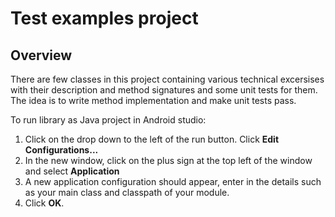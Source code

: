 # **Test examples project**

## Overview ##

There are few classes in this project containing various technical excersises with their description and method signatures and some unit tests for them. 
The idea is to write method implementation and make unit tests pass. 
  
To run library as Java project in Android studio:

1. Click on the drop down to the left of the run button. Click **Edit Configurations...**
2. In the new window, click on the plus sign at the top left of the window and select **Application**
3. A new application configuration should appear, enter in the details such as your main class and classpath of your module.
4. Click **OK**.
